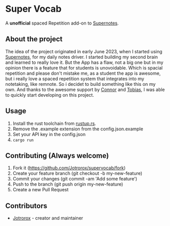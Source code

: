 # Super Vocab

A **unofficial** spaced Repetition add-on to [Supernotes](supernotes.app).

## About the project
The idea of the project originated in early June 2023,
when I started using [Supernotes](supernotes.app), for
my daily notes driver. I started building my second brain
and learned to really love it. But the App has a flaw, not
a big one but in my opinion there is a feature that for 
students is unovoidable. Which is spacial repetition and 
please don't mistake me, as a student the app is awesome,
but i really love a spaced repetition system that integrates
into my notetaking, like remnote. So i decidet to build something
like this on my own. And thanks to the awesome support by 
[Connor](https://github.com/acnebs) and [Tobias](https://github.com/tobeagram), I was able to quickly start developing on this project.

## Usage

1. Install the rust toolchain from [rustup.rs](https://rustup.rs).
2. Remove the .example extension from the config.json.example
3. Set your API key in the config.json
4. `cargo run`

## Contributing (Always welcome)

1. Fork it (https://github.com/Jotrorox/supervocab/fork)
2. Create your feature branch (git checkout -b my-new-feature)
3. Commit your changes (git commit -am 'Add some feature')
4. Push to the branch (git push origin my-new-feature)
5. Create a new Pull Request

## Contributors

- [Jotrorox](https://github.com/Jotrorox) - creator and maintainer
